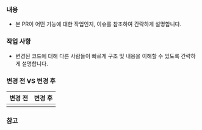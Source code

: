 ### 내용
- 본 PR이 어떤 기능에 대한 작업인지, 이슈를 참조하여 간략하게 설명합니다.

### 작업 사항
- 변경된 코드에 대해 다른 사람들이 빠르게 구조 및 내용을 이해할 수 있도록 간략하게 설명합니다.

### 변경 전 VS 변경 후
|변경 전|변경 후|
|---|---|
|<img src="" width="" />|<img src="" width="" />|

### 참고